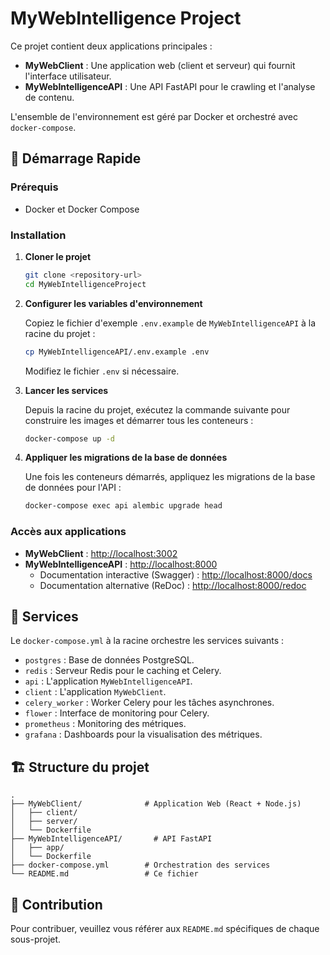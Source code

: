 # MyWebIntelligence Project

Ce projet contient deux applications principales :

- **MyWebClient** : Une application web (client et serveur) qui fournit l'interface utilisateur.
- **MyWebIntelligenceAPI** : Une API FastAPI pour le crawling et l'analyse de contenu.

L'ensemble de l'environnement est géré par Docker et orchestré avec `docker-compose`.

## 🚀 Démarrage Rapide

### Prérequis

- Docker et Docker Compose

### Installation

1.  **Cloner le projet**
    ```bash
    git clone <repository-url>
    cd MyWebIntelligenceProject
    ```

2.  **Configurer les variables d'environnement**

    Copiez le fichier d'exemple `.env.example` de `MyWebIntelligenceAPI` à la racine du projet :
    ```bash
    cp MyWebIntelligenceAPI/.env.example .env
    ```
    Modifiez le fichier `.env` si nécessaire.

3.  **Lancer les services**

    Depuis la racine du projet, exécutez la commande suivante pour construire les images et démarrer tous les conteneurs :
    ```bash
    docker-compose up -d
    ```

4.  **Appliquer les migrations de la base de données**

    Une fois les conteneurs démarrés, appliquez les migrations de la base de données pour l'API :
    ```bash
    docker-compose exec api alembic upgrade head
    ```

### Accès aux applications

- **MyWebClient** : [http://localhost:3002](http://localhost:3002)
- **MyWebIntelligenceAPI** : [http://localhost:8000](http://localhost:8000)
  - Documentation interactive (Swagger) : [http://localhost:8000/docs](http://localhost:8000/docs)
  - Documentation alternative (ReDoc) : [http://localhost:8000/redoc](http://localhost:8000/redoc)

## 🔧 Services

Le `docker-compose.yml` à la racine orchestre les services suivants :

- `postgres` : Base de données PostgreSQL.
- `redis` : Serveur Redis pour le caching et Celery.
- `api` : L'application `MyWebIntelligenceAPI`.
- `client` : L'application `MyWebClient`.
- `celery_worker` : Worker Celery pour les tâches asynchrones.
- `flower` : Interface de monitoring pour Celery.
- `prometheus` : Monitoring des métriques.
- `grafana` : Dashboards pour la visualisation des métriques.

## 🏗️ Structure du projet

```
.
├── MyWebClient/              # Application Web (React + Node.js)
│   ├── client/
│   ├── server/
│   └── Dockerfile
├── MyWebIntelligenceAPI/       # API FastAPI
│   ├── app/
│   └── Dockerfile
├── docker-compose.yml        # Orchestration des services
└── README.md                 # Ce fichier
```

## 🤝 Contribution

Pour contribuer, veuillez vous référer aux `README.md` spécifiques de chaque sous-projet.
